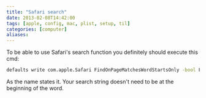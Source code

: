 ```yaml
---
title: "Safari search"
date: 2013-02-08T14:42:00
tags: [apple, config, mac, plist, setup, til]
categories: [computer]
aliases:
---
```


To be able to use Safari's search function you definitely should execute this cmd:

<!--more-->

```bash
defaults write com.apple.Safari FindOnPageMatchesWordStartsOnly -bool FALSE
```

As the name states it. Your search string doesn't need to be at the beginning of the word.
